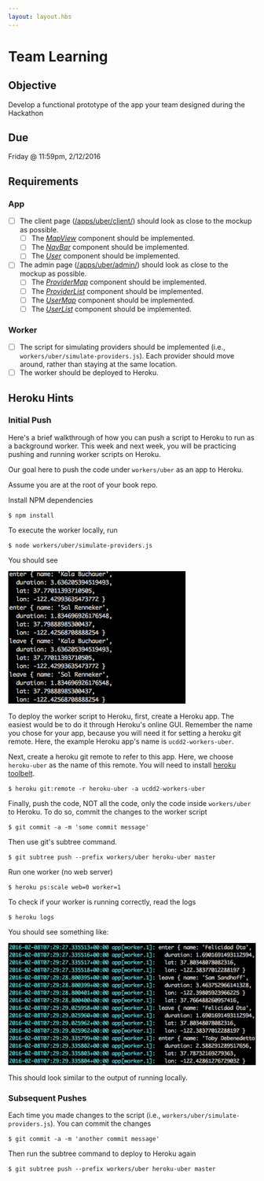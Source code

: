 ```yaml
---
layout: layout.hbs
---
```


# Team Learning

## Objective

Develop a functional prototype of the app your team designed during the Hackathon

## Due

Friday @ 11:59pm, 2/12/2016

## Requirements

### App

* [ ] The client page ([/apps/uber/client/](/apps/uber/client/)) should look as close to the mockup as possible.
  * [ ] The [_MapView_](/apps/uber/client/components/map.jsx) component should be implemented.
  * [ ] The [_NavBar_](/apps/uber/client/components/navbar.jsx) component should be implemented.
  * [ ] The [_User_](/apps/uber/client/components/user.jsx) component should be implemented.  
* [ ] The admin page ([/apps/uber/admin/](/apps/uber/admin/)) should look as close to the mockup as possible.
  * [ ] The [_ProviderMap_](/apps/uber/admin/components/provider-map.jsx) component should be implemented.
  * [ ] The [_ProviderList_](/apps/uber/admin/components/provider-list.jsx) component should be implemented.  
  * [ ] The [_UserMap_](/apps/uber/admin/components/user-map.jsx) component should be implemented.      
  * [ ] The [_UserList_](/apps/uber/admin/components/user-list.jsx) component should be implemented.

### Worker

* [ ] The script for simulating providers should be implemented (i.e.,
  `workers/uber/simulate-providers.js`). Each provider should move around, rather
  than staying at the same location.
* [ ] The worker should be deployed to Heroku.

## Heroku Hints

### Initial Push

Here's a brief walkthrough of how you can push a script to Heroku to run as
a background worker. This week and next week, you will be practicing pushing
and running worker scripts on Heroku.

Our goal here to push the code under `workers/uber` as an app to Heroku.

Assume you are at the root of your book repo.

Install NPM dependencies

    $ npm install

To execute the worker locally, run

    $ node workers/uber/simulate-providers.js


You should see

![local_stdout](local_stdout.png)

To deploy the worker script to Heroku, first, create a Heroku app. The easiest
would be to do it through Heroku's online GUI. Remember the name you chose for
your app, because you will need it for setting a heroku git remote.
Here, the example Heroku app's name is `ucdd2-workers-uber`.

Next, create a heroku git remote to refer to this app. Here, we choose
`heroku-uber` as the name of this remote. You will need to install
[heroku toolbelt](https://toolbelt.heroku.com/).

    $ heroku git:remote -r heroku-uber -a ucdd2-workers-uber    

Finally, push the code, NOT all the code, only the code inside
`workers/uber` to Heroku. To do so, commit the changes to the worker script

    $ git commit -a -m 'some commit message'

Then use git's subtree command.

    $ git subtree push --prefix workers/uber heroku-uber master

Run one worker (no web server)

    $ heroku ps:scale web=0 worker=1

To check if your worker is running correctly, read the logs

    $ heroku logs

You should see something like:

![heroku_logs](heroku_logs.png)

This should look similar to the output of running locally.

### Subsequent Pushes

Each time you made changes to the script (i.e., `workers/uber/simulate-providers.js`).
You can commit the changes

    $ git commit -a -m 'another commit message'

Then run the subtree command to deploy to Heroku again

    $ git subtree push --prefix workers/uber heroku-uber master
